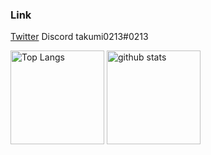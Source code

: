 ### Link
[Twitter](https://twitter.com/takumi02135)
Discord takumi0213#0213

<p align="left"> 
  <img alt="Top Langs" height="150px" src="https://github-readme-stats.vercel.app/api/top-langs/?username=takumi0213&layout=compact&show_icons=true&theme=gruvbox_light" />
  <img alt="github stats" height="150px" src="https://github-readme-stats.vercel.app/api?username=takumi0213&theme=discord_old_blurple&show_icons=ture" />
</p>
